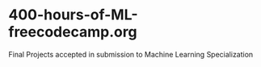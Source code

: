 # 400-hours-of-ML-freecodecamp.org
Final Projects accepted in submission to Machine Learning Specialization
